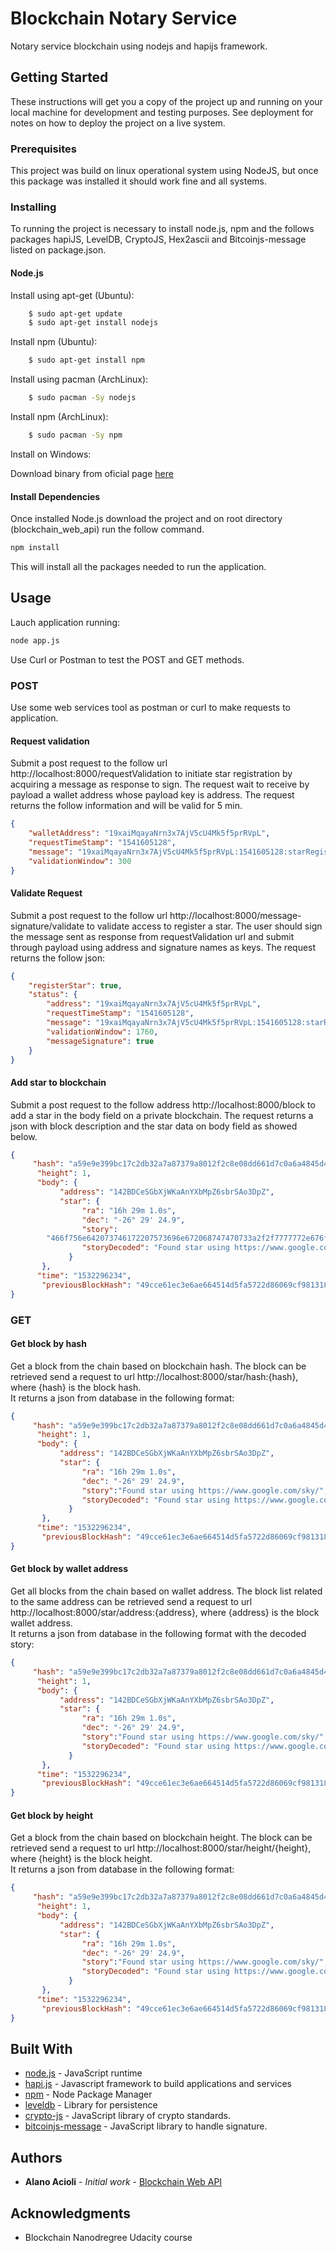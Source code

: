 # Blockchain Notary Service

Notary service blockchain using nodejs and hapijs framework.

## Getting Started

These instructions will get you a copy of the project up and running on your local machine for development and testing purposes. See deployment for notes on how to deploy the project on a live system.

### Prerequisites

This project was build on linux operational system using NodeJS, but once this package was installed it should work fine and all systems.

### Installing

To running the project is necessary to install node.js, npm and the follows packages hapiJS, LevelDB, CryptoJS, Hex2ascii and Bitcoinjs-message listed on package.json.

#### Node.js

Install using apt-get (Ubuntu):

```bash
    $ sudo apt-get update
    $ sudo apt-get install nodejs
```
Install npm (Ubuntu):

```bash
    $ sudo apt-get install npm
```
Install using pacman (ArchLinux):

```bash
    $ sudo pacman -Sy nodejs
```
Install npm (ArchLinux):

```bash
    $ sudo pacman -Sy npm
```

Install on Windows:

Download binary from oficial page [here](https://nodejs.org/en/download/)


#### Install Dependencies

Once installed Node.js download the project and on root directory (blockchain_web_api) run the follow command.

```bash
npm install
```

This will install all the packages needed to run the application.

## Usage

Lauch application running:

```bash
node app.js
```

Use Curl or Postman to test the POST and GET methods.

### POST

Use some web services tool as postman or curl to make requests to application.

#### Request validation

Submit a post request to the follow url http://localhost:8000/requestValidation to initiate star registration by acquiring a message as response to sign. The request wait to receive by payload a wallet address whose payload key is address.
The request returns the follow information and will be valid for 5 min.

```json
{
    "walletAddress": "19xaiMqayaNrn3x7AjV5cU4Mk5f5prRVpL",
    "requestTimeStamp": "1541605128",
    "message": "19xaiMqayaNrn3x7AjV5cU4Mk5f5prRVpL:1541605128:starRegistry",
    "validationWindow": 300
}
```
#### Validate Request

Submit a post request to the follow url http://localhost:8000/message-signature/validate to validate access to register a star. The user should sign the message sent as response from requestValidation url and submit through payload using address and signature names as keys.
The request returns the follow json:

```json
{
    "registerStar": true,
    "status": {
        "address": "19xaiMqayaNrn3x7AjV5cU4Mk5f5prRVpL",
        "requestTimeStamp": "1541605128",
        "message": "19xaiMqayaNrn3x7AjV5cU4Mk5f5prRVpL:1541605128:starRegistry",
        "validationWindow": 1760,
        "messageSignature": true
    }
}
```

#### Add star to blockchain

Submit a post request to the follow address http://localhost:8000/block to add a star in the body field on a private blockchain.
The request returns a json with block description and the star data on body field as showed below.

```json
{
     "hash": "a59e9e399bc17c2db32a7a87379a8012f2c8e08dd661d7c0a6a4845d4f3ffb9f",
      "height": 1,
      "body": {
           "address": "142BDCeSGbXjWKaAnYXbMpZ6sbrSAo3DpZ",
           "star": {
                "ra": "16h 29m 1.0s",
                "dec": "-26° 29' 24.9",
                "story": 
        "466f756e642073746172207573696e672068747470733a2f2f7777772e676f6f676c652e636f6d2f736b792f",
                "storyDecoded": "Found star using https://www.google.com/sky/"
             }
       },
      "time": "1532296234",
       "previousBlockHash": "49cce61ec3e6ae664514d5fa5722d86069cf981318fc303750ce66032d0acff3"
}
```


### GET 

#### Get block by hash

Get a block from the chain based on blockchain hash. The block can be retrieved send a request to url http://localhost:8000/star/hash:{hash}, where {hash} is the block hash.  
It returns a json from database in the following format: 

```json
{
     "hash": "a59e9e399bc17c2db32a7a87379a8012f2c8e08dd661d7c0a6a4845d4f3ffb9f",
      "height": 1,
      "body": {
           "address": "142BDCeSGbXjWKaAnYXbMpZ6sbrSAo3DpZ",
           "star": {
                "ra": "16h 29m 1.0s",
                "dec": "-26° 29' 24.9",
                "story":"Found star using https://www.google.com/sky/",
                "storyDecoded": "Found star using https://www.google.com/sky/"
             }
       },
      "time": "1532296234",
       "previousBlockHash": "49cce61ec3e6ae664514d5fa5722d86069cf981318fc303750ce66032d0acff3"
}
```

#### Get block by wallet address

Get all blocks from the chain based on wallet address. The block list related to the same address can be retrieved send a request to url http://localhost:8000/star/address:{address}, where {address} is the block wallet address.  
It returns a json from database in the following format with the decoded story:

```json
{
     "hash": "a59e9e399bc17c2db32a7a87379a8012f2c8e08dd661d7c0a6a4845d4f3ffb9f",
      "height": 1,
      "body": {
           "address": "142BDCeSGbXjWKaAnYXbMpZ6sbrSAo3DpZ",
           "star": {
                "ra": "16h 29m 1.0s",
                "dec": "-26° 29' 24.9",
                "story":"Found star using https://www.google.com/sky/",
                "storyDecoded": "Found star using https://www.google.com/sky/"
             }
       },
      "time": "1532296234",
       "previousBlockHash": "49cce61ec3e6ae664514d5fa5722d86069cf981318fc303750ce66032d0acff3"
}
```

#### Get block by height

Get a block from the chain based on blockchain height. The block can be retrieved send a request to url http://localhost:8000/star/height/{height}, where {height} is the block height.  
It returns a json from database in the following format: 

```json
{
     "hash": "a59e9e399bc17c2db32a7a87379a8012f2c8e08dd661d7c0a6a4845d4f3ffb9f",
      "height": 1,
      "body": {
           "address": "142BDCeSGbXjWKaAnYXbMpZ6sbrSAo3DpZ",
           "star": {
                "ra": "16h 29m 1.0s",
                "dec": "-26° 29' 24.9",
                "story":"Found star using https://www.google.com/sky/",
                "storyDecoded": "Found star using https://www.google.com/sky/"
             }
       },
      "time": "1532296234",
       "previousBlockHash": "49cce61ec3e6ae664514d5fa5722d86069cf981318fc303750ce66032d0acff3"
}
```


## Built With

* [node.js](https://nodejs.org/en/) - JavaScript runtime    
* [hapi.js](https://hapijs.com/) - Javascript framework to build applications and services
* [npm](https://www.npmjs.com/) - Node Package Manager
* [leveldb](http://leveldb.org/) - Library for persistence
* [crypto-js](https://www.npmjs.com/package/crypto-js) - JavaScript library of crypto standards.
* [bitcoinjs-message](https://www.npmjs.com/package/bitcoinjs-message) - JavaScript library to handle signature.

## Authors

* **Alano Acioli** - *Initial work* - [Blockchain Web API](https://github.com/aarodrigues/blockchain_web_api)

## Acknowledgments

* Blockchain Nanodregree Udacity course

